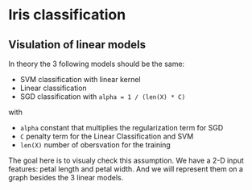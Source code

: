 # Iris classification

## Visulation of linear models
In theory the 3 following models should be the same:
* SVM classification with linear kernel
* Linear classification
* SGD classification with `alpha = 1 / (len(X) * C)`

with
* `alpha` constant that multiplies the regularization term for SGD
* `C`  penalty term for the Linear Classification and SVM
* `len(X)` number of obersvation for the training


The goal here is to visualy check this assumption. We have a 2-D input features: petal length and petal width. And we will represent them on a graph besides the 3 linear models.

